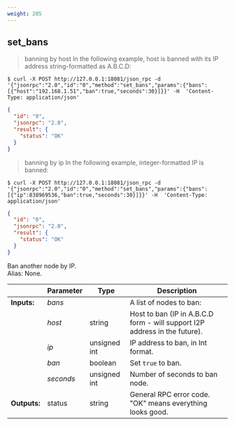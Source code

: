 ```yaml
---
weight: 205
---
```


## **set_bans**

> banning by host
> In the following example, host is banned with its IP address string-formatted as A.B.C.D:  

```shell
$ curl -X POST http://127.0.0.1:18081/json_rpc -d '{"jsonrpc":"2.0","id":"0","method":"set_bans","params":{"bans":[{"host":"192.168.1.51","ban":true,"seconds":30}]}}' -H  'Content-Type: application/json'
```
```json
{
  "id": "0",
  "jsonrpc": "2.0",
  "result": {
    "status": "OK"
  }
}
```

> banning by ip
> In the following example, integer-formatted IP is banned:  

```shell
$ curl -X POST http://127.0.0.1:18081/json_rpc -d '{"jsonrpc":"2.0","id":"0","method":"set_bans","params":{"bans":[{"ip":838969536,"ban":true,"seconds":30}]}}' -H  'Content-Type: application/json'
```
```json
{
  "id": "0",
  "jsonrpc": "2.0",
  "result": {
    "status": "OK"
  }
}
```

Ban another node by IP.  
Alias: None.  

|             | Parameter | Type         | Description
| ---         | ---       | ---          | ---
|**Inputs:**  | *bans*    |              | A list of nodes to ban:
|             | *host*    | string       | Host to ban (IP in A.B.C.D form - will support I2P address in the future).
|             | *ip*      | unsigned int | IP address to ban, in Int format.
|             | *ban*     | boolean      |  Set `true` to ban.
|             | *seconds* | unsigned int |  Number of seconds to ban node.
|**Outputs:** | status    | string       | General RPC error code. "OK" means everything looks good.
